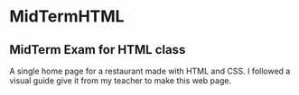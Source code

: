 # MidTermHTML

## MidTerm Exam for HTML class

A single home page for a restaurant made with HTML and CSS. I followed a visual guide give it from my teacher to make this web page.
